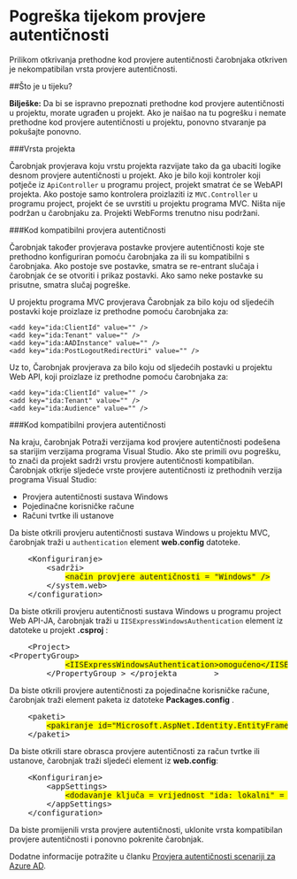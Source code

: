 <properties 
    pageTitle="Pogreška tijekom provjere autentičnosti" 
    description="Čarobnjak za povezivanje servisa active directory otkrio je nekompatibilan vrsta provjere autentičnosti" 
    services="active-directory" 
    documentationCenter="" 
    authors="TomArcher" 
    manager="douge" 
    editor=""/>
  
<tags 
    ms.service="active-directory" 
    ms.workload="web" 
    ms.tgt_pltfrm="vs-getting-started" 
    ms.devlang="na" 
    ms.topic="article" 
    ms.date="08/15/2016" 
    ms.author="tarcher"/>

# <a name="error-during-authentication-detection"></a>Pogreška tijekom provjere autentičnosti

Prilikom otkrivanja prethodne kod provjere autentičnosti čarobnjaka otkriven je nekompatibilan vrsta provjere autentičnosti.   

##<a name="what-is-being-checked"></a>Što je u tijeku?

**Bilješke:** Da bi se ispravno prepoznati prethodne kod provjere autentičnosti u projektu, morate ugrađen u projekt.  Ako je naišao na tu pogrešku i nemate prethodne kod provjere autentičnosti u projektu, ponovno stvaranje pa pokušajte ponovno.

###<a name="project-types"></a>Vrsta projekta

Čarobnjak provjerava koju vrstu projekta razvijate tako da ga ubaciti logike desnom provjere autentičnosti u projekt.  Ako je bilo koji kontroler koji potječe iz `ApiController` u programu project, projekt smatrat će se WebAPI projekta.  Ako postoje samo kontrolera proizlaziti iz `MVC.Controller` u programu project, projekt će se uvrstiti u projektu programa MVC.  Ništa nije podržan u čarobnjaku za.  Projekti WebForms trenutno nisu podržani.

###<a name="compatible-authentication-code"></a>Kod kompatibilni provjera autentičnosti

Čarobnjak također provjerava postavke provjere autentičnosti koje ste prethodno konfiguriran pomoću čarobnjaka za ili su kompatibilni s čarobnjaka.  Ako postoje sve postavke, smatra se re-entrant slučaja i čarobnjak će se otvoriti i prikaz postavki.  Ako samo neke postavke su prisutne, smatra slučaj pogreške.

U projektu programa MVC provjerava Čarobnjak za bilo koju od sljedećih postavki koje proizlaze iz prethodne pomoću čarobnjaka za:

    <add key="ida:ClientId" value="" />
    <add key="ida:Tenant" value="" />
    <add key="ida:AADInstance" value="" />
    <add key="ida:PostLogoutRedirectUri" value="" />

Uz to, Čarobnjak provjerava za bilo koju od sljedećih postavki u projektu Web API, koji proizlaze iz prethodne pomoću čarobnjaka za:

    <add key="ida:ClientId" value="" />
    <add key="ida:Tenant" value="" />
    <add key="ida:Audience" value="" />

###<a name="incompatible-authentication-code"></a>Kod kompatibilni provjera autentičnosti

Na kraju, čarobnjak Potraži verzijama kod provjere autentičnosti podešena sa starijim verzijama programa Visual Studio. Ako ste primili ovu pogrešku, to znači da projekt sadrži vrstu provjere autentičnosti kompatibilan. Čarobnjak otkrije sljedeće vrste provjere autentičnosti iz prethodnih verzija programa Visual Studio:

* Provjera autentičnosti sustava Windows 
* Pojedinačne korisničke račune 
* Računi tvrtke ili ustanove 
 

Da biste otkrili provjeru autentičnosti sustava Windows u projektu MVC, čarobnjak traži u `authentication` element **web.config** datoteke.

<pre>
    &lt;Konfiguriranje&gt;
        &lt;sadrži&gt;
            <span style="background-color: yellow">&lt;način provjere autentičnosti = "Windows" /&gt;</span>
        &lt;/system.web&gt;
    &lt;/configuration&gt;
</pre>

Da biste otkrili provjeru autentičnosti sustava Windows u programu project Web API-JA, čarobnjak traži u `IISExpressWindowsAuthentication` element iz datoteke u projekt **.csproj** :

<pre>
    &lt;Project&gt;
&lt;PropertyGroup&gt;
            <span style="background-color: yellow">&lt;IISExpressWindowsAuthentication&gt;omogućeno&lt;/IISExpressWindowsAuthentication&gt;</span>
        &lt;/PropertyGroup > &lt;/projekta        &gt;
</pre>

Da biste otkrili provjere autentičnosti za pojedinačne korisničke račune, čarobnjak traži element paketa iz datoteke **Packages.config** .

<pre>
    &lt;paketi&gt;
        <span style="background-color: yellow">&lt;pakiranje id="Microsoft.AspNet.Identity.EntityFramework" verzija = "2.1.0" targetFramework = "net45" /&gt;</span>
    &lt;/paketi&gt;
</pre>

Da biste otkrili stare obrasca provjere autentičnosti za račun tvrtke ili ustanove, čarobnjak traži sljedeći element iz **web.config**:

<pre>
    &lt;Konfiguriranje&gt;
        &lt;appSettings&gt;
            <span style="background-color: yellow">&lt;dodavanje ključa = vrijednost "ida: lokalni" = "***" /&gt;</span>
        &lt;/appSettings&gt;
    &lt;/configuration&gt;
</pre>

Da biste promijenili vrsta provjere autentičnosti, uklonite vrsta kompatibilan provjere autentičnosti i ponovno pokrenite čarobnjak.

Dodatne informacije potražite u članku [Provjera autentičnosti scenariji za Azure AD](active-directory-authentication-scenarios.md).